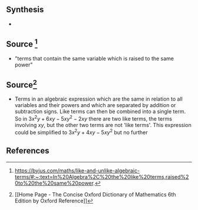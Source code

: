 ## Synthesis
- 
## Source [^1]
- "terms that contain the same variable which is raised to the same power"

## Source[^2]
- Terms in an algebraic expression which are the same in relation to all variables and their powers and which are separated by addition or subtraction signs. Like terms can then be combined into a single term. So in $3x^2y + 6xy -5xy^2-2xy$ there are two like terms, the terms involving $xy$, but the other two terms are not 'like terms'. This expression could be simplified to $3x^2y+4xy-5xy^2$ but no further
## References

[^1]: https://byjus.com/maths/like-and-unlike-algebraic-terms/#:~:text=In%20Algebra%2C%20the%20like%20terms,raised%20to%20the%20same%20power.
[^2]: [[Home Page - The Concise Oxford Dictionary of Mathematics 6th Edition by Oxford Reference]]